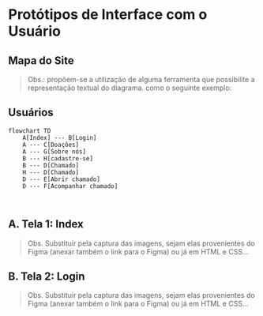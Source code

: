 # Protótipos de Interface com o Usuário

## Mapa do Site

> Obs.: propõem-se a utilização de alguma ferramenta que possibilite a representação textual do diagrama. como o seguinte exemplo:

## Usuários
```mermaid
flowchart TD
    A[Index] --- B[Login]
    A --- C[Doações]
    A --- G[Sobre nós]
    B --- H[cadastre-se]
    B --- D[Chamado]
    H --- D[Chamado]
    D --- E[Abrir chamado]
    D --- F[Acompanhar chamado]
    
    
```

## A. Tela 1: Index

> Obs. Substituir pela captura das imagens, sejam elas provenientes do Figma (anexar também o link para o Figma) ou já em HTML e CSS...

## B. Tela 2: Login

> Obs. Substituir pela captura das imagens, sejam elas provenientes do Figma (anexar também o link para o Figma) ou já em HTML e CSS...
